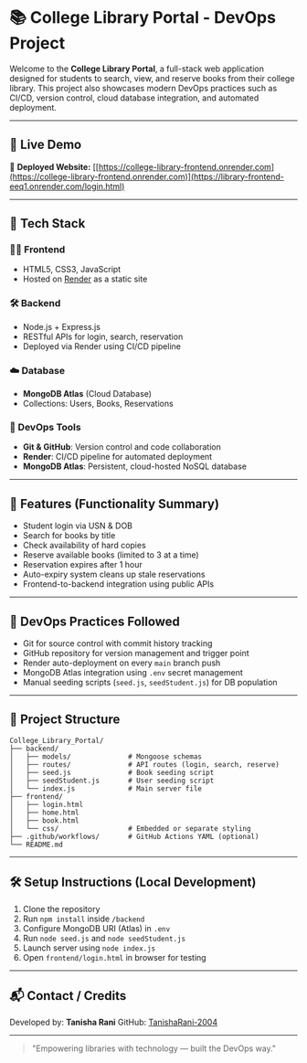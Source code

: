 # 📚 College Library Portal - DevOps Project

Welcome to the **College Library Portal**, a full-stack web application designed for students to search, view, and reserve books from their college library. This project also showcases modern DevOps practices such as CI/CD, version control, cloud database integration, and automated deployment.

---

## 🚀 Live Demo

🔗 **Deployed Website:** [[https://college-library-frontend.onrender.com](https://college-library-frontend.onrender.com)](https://library-frontend-eeq1.onrender.com/login.html)

---

## 🧰 Tech Stack

### 👨‍💻 Frontend

* HTML5, CSS3, JavaScript
* Hosted on [Render](https://render.com/) as a static site

### 🛠 Backend

* Node.js + Express.js
* RESTful APIs for login, search, reservation
* Deployed via Render using CI/CD pipeline

### ☁️ Database

* **MongoDB Atlas** (Cloud Database)
* Collections: Users, Books, Reservations

### 🔧 DevOps Tools

* **Git & GitHub**: Version control and code collaboration
* **Render**: CI/CD pipeline for automated deployment
* **MongoDB Atlas**: Persistent, cloud-hosted NoSQL database

---

## 📌 Features (Functionality Summary)

* Student login via USN & DOB
* Search for books by title
* Check availability of hard copies
* Reserve available books (limited to 3 at a time)
* Reservation expires after 1 hour
* Auto-expiry system cleans up stale reservations
* Frontend-to-backend integration using public APIs

---

## 🧪 DevOps Practices Followed

* Git for source control with commit history tracking
* GitHub repository for version management and trigger point
* Render auto-deployment on every `main` branch push
* MongoDB Atlas integration using `.env` secret management
* Manual seeding scripts (`seed.js`, `seedStudent.js`) for DB population

---

## 📁 Project Structure

```
College_Library_Portal/
├── backend/
│   ├── models/              # Mongoose schemas
│   ├── routes/              # API routes (login, search, reserve)
│   ├── seed.js              # Book seeding script
│   ├── seedStudent.js       # User seeding script
│   └── index.js             # Main server file
├── frontend/
│   ├── login.html
│   ├── home.html
│   ├── book.html
│   └── css/                 # Embedded or separate styling
├── .github/workflows/       # GitHub Actions YAML (optional)
└── README.md
```

---

## 🛠 Setup Instructions (Local Development)

1. Clone the repository
2. Run `npm install` inside `/backend`
3. Configure MongoDB URI (Atlas) in `.env`
4. Run `node seed.js` and `node seedStudent.js`
5. Launch server using `node index.js`
6. Open `frontend/login.html` in browser for testing

---

## 📬 Contact / Credits

Developed by: **Tanisha Rani**
GitHub: [TanishaRani-2004](https://github.com/TanishaRani-2004)

---

> "Empowering libraries with technology — built the DevOps way."
